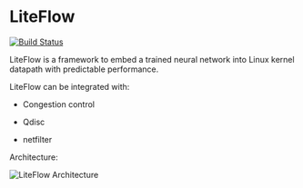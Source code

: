# LiteFlow

[![Build Status](https://travis-ci.org/snowzjx/liteflow.svg?branch=master)](https://travis-ci.org/snowzjx/liteflow)

LiteFlow is a framework to embed a trained neural network into Linux kernel datapath with predictable performance.

LiteFlow can be integrated with:

* Congestion control

* Qdisc

* netfilter

Architecture:

![LiteFlow Architecture](https://snowzjx.me/img/LiftFlow%20Architecture.png)
